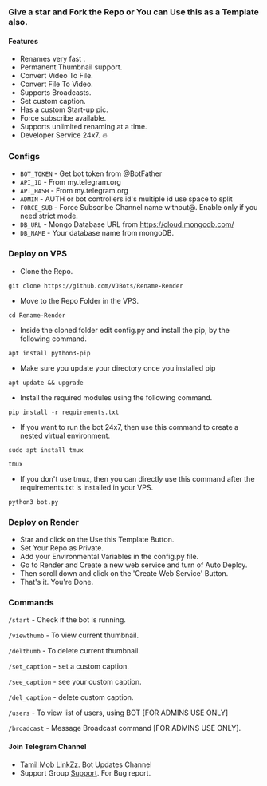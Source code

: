 ### Give a star and Fork the Repo or You can Use this as a Template also.

####  Features
 - Renames very fast .
 - Permanent Thumbnail support.
 - Convert Video To File.
 - Convert File To Video.
 - Supports Broadcasts.
 - Set custom caption.
 - Has a custom Start-up pic.
 - Force subscribe available.
 - Supports unlimited renaming at a time.
 - Developer Service 24x7. 🔥

 ###  Configs 

* `BOT_TOKEN`  - Get bot token from @BotFather
* `API_ID` - From my.telegram.org 
* `API_HASH` - From my.telegram.org 
* `ADMIN` - AUTH or bot controllers id's multiple id use space to split 
* `FORCE_SUB` - Force Subscribe Channel name without@. Enable only if you need strict mode.
* `DB_URL`  - Mongo Database URL from https://cloud.mongodb.com/
* `DB_NAME`  - Your database name from mongoDB.


### Deploy on VPS

 * Clone the Repo.

```
git clone https://github.com/VJBots/Rename-Render
```
 * Move to the Repo Folder in the VPS.

```
cd Rename-Render
```
 * Inside the cloned folder edit config.py and install the pip, by the following command.

```
apt install python3-pip
```

 * Make sure you update your directory once you installed pip
 ```
 apt update && upgrade
 ```
 
 * Install the required modules using the following command.

```
pip install -r requirements.txt
```

 * If you want to run the bot 24x7, then use this command to create a nested virtual environment.

```
sudo apt install tmux
```

```
tmux
```
* If you don't use tmux, then you can directly use this command after the requirements.txt is installed in your VPS.
 
```
python3 bot.py
```

### Deploy on Render
 - Star and click on the Use this Template Button.
 - Set Your Repo as Private.
 - Add your Environmental Variables in the config.py file.
 - Go to Render and Create a new web service and turn of Auto Deploy.
 - Then scroll down and click on the 'Create Web Service' Button.
 - That's it. You're Done.


###  Commands
`/start` - Check if the bot is running.

`/viewthumb` - To view current thumbnail.

`/delthumb` - To delete current thumbnail.

`/set_caption` - set a custom caption.

`/see_caption` - see your custom caption.

`/del_caption` - delete custom caption.

`/users` - To view list of users, using BOT [FOR ADMINS USE ONLY]

`/broadcast` - Message Broadcast command [FOR ADMINS USE ONLY].


#### Join Telegram Channel 
 - [Tamil Mob LinkZz](https://telegram.me/TamillMobb_LinkkZz). Bot Updates Channel
 - Support Group [Support](https://telegram.me/TamillMobb_LinnkkZz). For Bug report.
